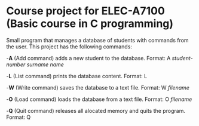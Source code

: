 # Course project for ELEC-A7100 (Basic course in C programming)
Small program that manages a database of students with commands from the user.
This project has the following commands:

-**A** (Add command) adds a new student to the database. Format: A _student-number_ _surname_ _name_

-**L** (List command) prints the database content. Format: L

-**W** (Write command) saves the database to a text file. Format: W _filename_

-**O** (Load command) loads the database from a text file. Format: O _filename_

-**Q** (Quit command) releases all alocated memory and quits the program. Format: Q
